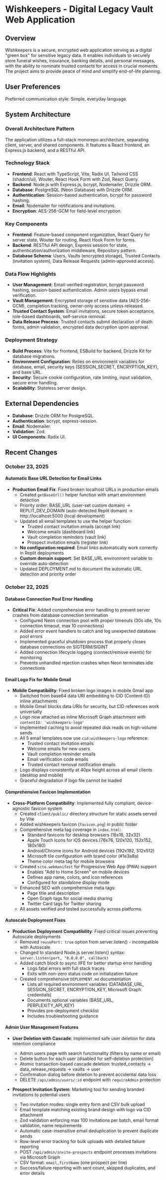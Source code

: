 # Wishkeepers - Digital Legacy Vault Web Application

## Overview
Wishkeepers is a secure, encrypted web application serving as a digital "green box" for sensitive legacy data. It enables individuals to securely store funeral wishes, insurance, banking details, and personal messages, with the ability to nominate trusted contacts for access in crucial moments. The project aims to provide peace of mind and simplify end-of-life planning.

## User Preferences
Preferred communication style: Simple, everyday language.

## System Architecture

### Overall Architecture Pattern
The application utilizes a full-stack monorepo architecture, separating client, server, and shared components. It features a React frontend, an Express.js backend, and a RESTful API.

### Technology Stack
- **Frontend**: React with TypeScript, Vite, Radix UI, Tailwind CSS (shadcn/ui), Wouter, React Hook Form with Zod, React Query.
- **Backend**: Node.js with Express.js, bcrypt, Nodemailer, Drizzle ORM.
- **Database**: PostgreSQL (Neon Database) with Drizzle ORM.
- **Authentication**: Session-based authentication, bcrypt for password hashing.
- **Email**: Nodemailer for notifications and invitations.
- **Encryption**: AES-256-GCM for field-level encryption.

### Key Components
- **Frontend**: Feature-based component organization, React Query for server state, Wouter for routing, React Hook Form for forms.
- **Backend**: RESTful API design, Express session for state, authentication/authorization middleware, Repository pattern.
- **Database Schema**: Users, Vaults (encrypted storage), Trusted Contacts (invitation system), Data Release Requests (admin-approved access).

### Data Flow Highlights
- **User Management**: Email-verified registration, bcrypt password hashing, session-based authentication. Admin users bypass email verification.
- **Vault Management**: Encrypted storage of sensitive data (AES-256-GCM), completion tracking, owner-only access unless released.
- **Trusted Contact System**: Email invitations, secure token acceptance, role-based dashboards, self-service removal.
- **Data Release Process**: Trusted contacts submit declaration of death forms, admin validation, encrypted data decryption upon approval.

### Deployment Strategy
- **Build Process**: Vite for frontend, ESBuild for backend, Drizzle Kit for database migrations.
- **Environment Configuration**: Relies on environment variables for database, email, security keys (SESSION_SECRET, ENCRYPTION_KEY), and base URL.
- **Security**: Secure cookie configuration, rate limiting, input validation, secure error handling.
- **Scalability**: Stateless server design.

## External Dependencies
- **Database**: Drizzle ORM for PostgreSQL.
- **Authentication**: bcrypt, express-session.
- **Email**: Nodemailer.
- **Validation**: Zod.
- **UI Components**: Radix UI.

## Recent Changes

### October 23, 2025

#### Automatic Base URL Detection for Email Links
- **Production Email Fix**: Fixed broken localhost URLs in production emails
  - Created `getBaseUrl()` helper function with smart environment detection
  - Priority order: BASE_URL (user-set custom domain) → REPLIT_DEV_DOMAIN (auto-detected Replit domain) → http://localhost:5000 (local development)
  - Updated all email templates to use the helper function:
    - Trusted contact invitation emails (accept link)
    - Welcome emails (dashboard link)
    - Vault completion reminders (vault link)
    - Prospect invitation emails (register link)
  - **No configuration required**: Email links automatically work correctly in Replit deployments
  - **Custom domain support**: Set BASE_URL environment variable to override auto-detection
  - Updated DEPLOYMENT.md to document the automatic URL detection and priority order

### October 22, 2025

#### Database Connection Pool Error Handling
- **Critical Fix**: Added comprehensive error handling to prevent server crashes from database connection termination
  - Configured Neon connection pool with proper timeouts (30s idle, 10s connection timeout, max 10 connections)
  - Added error event handlers to catch and log unexpected database pool errors
  - Implemented graceful shutdown process that properly closes database connections on SIGTERM/SIGINT
  - Added connection lifecycle logging (connect/remove events) for monitoring
  - Prevents unhandled rejection crashes when Neon terminates idle connections

#### Email Logo Fix for Mobile Gmail
- **Mobile Compatibility**: Fixed broken logo images in mobile Gmail app
  - Switched from base64 data URI embedding to CID (Content-ID) inline attachments
  - Mobile Gmail blocks data URIs for security, but CID references work universally
  - Logo now attached as inline Microsoft Graph attachment with `contentId: 'wishkeepers-logo'`
  - Implemented caching to avoid repeated disk reads on high-volume sends
  - All 5 email templates now use `cid:wishkeepers-logo` reference:
    - Trusted contact invitation emails
    - Welcome emails for new users
    - Vault completion reminder emails
    - Email verification code emails
    - Trusted contact removal notification emails
  - Logo displays consistently at 40px height across all email clients (desktop and mobile)
  - Graceful degradation if logo file cannot be loaded

#### Comprehensive Favicon Implementation
- **Cross-Platform Compatibility**: Implemented fully compliant, device-agnostic favicon system
  - Created `client/public/` directory structure for static assets served by Vite
  - Added wishkeepers favicon (`favicon.png`) in public folder
  - Comprehensive meta tag coverage in `index.html`:
    - Standard favicons for desktop browsers (16x16, 32x32)
    - Apple Touch Icons for iOS devices (76x76, 120x120, 152x152, 180x180)
    - Android/Chrome icons for Android devices (192x192, 512x512)
    - Microsoft tile configuration with brand color (#1e3a8a)
    - Theme color meta tag for mobile browsers
  - Created `site.webmanifest` for Progressive Web App (PWA) support
    - Enables "Add to Home Screen" on mobile devices
    - Defines app name, colors, and icon references
    - Configured for standalone display mode
  - Enhanced SEO with comprehensive meta tags:
    - Page title and description
    - Open Graph tags for social media sharing
    - Twitter Card tags for Twitter sharing
  - All assets verified and tested successfully across platforms

#### Autoscale Deployment Fixes
- **Production Deployment Compatibility**: Fixed critical issues preventing Autoscale deployments
  - Removed `reusePort: true` option from server.listen() - incompatible with Autoscale
  - Changed to standard Node.js server.listen() syntax: `server.listen(port, "0.0.0.0", callback)`
  - Added catch block to async IIFE for better startup error handling
    - Logs fatal errors with full stack traces
    - Exits with non-zero status code on initialization failure
  - Created comprehensive `DEPLOYMENT.md` documentation
    - Lists all required environment variables (DATABASE_URL, SESSION_SECRET, ENCRYPTION_KEY, Microsoft Graph credentials)
    - Documents optional variables (BASE_URL, PERPLEXITY_API_KEY)
    - Provides pre-deployment checklist
    - Includes troubleshooting guidance

#### Admin User Management Features
- **User Deletion with Cascade**: Implemented safe user deletion for data retention compliance
  - Admin users page with search functionality (filters by name or email)
  - Delete button for each user (disabled for self-deletion protection)
  - Atomic transaction-based cascade deletion: trusted_contacts → data_release_requests → vaults → user
  - Confirmation dialog before deletion to prevent accidental data loss
  - DELETE `/api/admin/users/:id` endpoint with `requireAdmin` protection
  
- **Prospect Invitation System**: Marketing tool for sending branded invitations to potential users
  - Two invitation modes: single entry form and CSV bulk upload
  - Email template matching existing brand design with logo via CID attachment
  - Zod validation enforcing max 100 invitations per batch, email format validation, name requirements
  - Automatic case-insensitive email deduplication to prevent duplicate sends
  - Row-level error tracking for bulk uploads with detailed failure reporting
  - POST `/api/admin/invite-prospects` endpoint processes invitations via Microsoft Graph
  - CSV format: `email,firstName` (one prospect per line)
  - Success/failure reporting with sent count, skipped duplicates, and error details